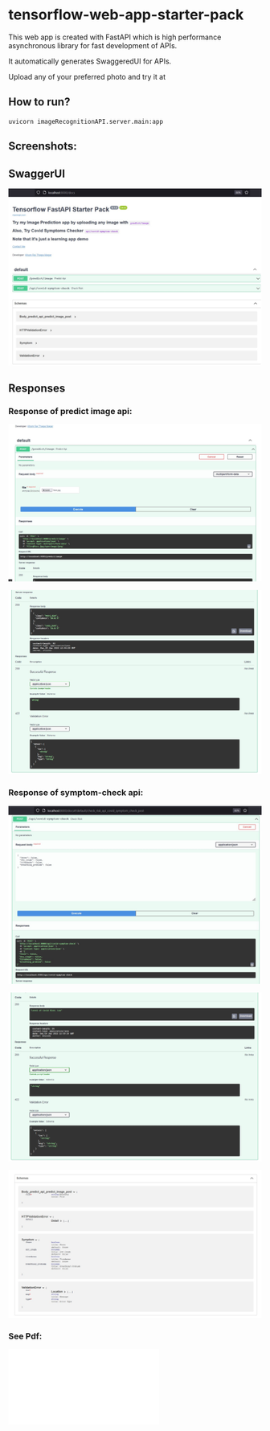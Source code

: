 # tensorflow-web-app-starter-pack

This web app is created with FastAPI which is high performance asynchronous library for fast development of APIs.

It automatically generates SwaggeredUI for APIs.

Upload any of your preferred photo and try it at 

## How to run?
```
uvicorn imageRecognitionAPI.server.main:app
```

## Screenshots:
## SwaggerUI
![SwaggerUI](imageRecognitionAPI/screenshots/localhost-homepage.jpg)

## Responses
### Response of predict image api:
![predictAPI](imageRecognitionAPI/screenshots/predict-api1.jpg)

![predictAPI](imageRecognitionAPI/screenshots/predict-api2.jpg)


### Response of symptom-check api:
![symptom-check](imageRecognitionAPI/screenshots/1.jpg)

![symptom-check](imageRecognitionAPI/screenshots/2.jpg)

![symptom-check](imageRecognitionAPI/screenshots/3.jpg)

### See Pdf:
![pdf](imageRecognitionAPI/screenshots/prediction-n-symptom-checker-apis.pdf)


